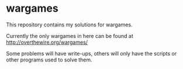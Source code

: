 # wargames

This repository contains my solutions for wargames.

Currently the only wargames in here can be found at <http://overthewire.org/wargames/>

Some problems will have write-ups, others will only have the scripts or other programs used to solve them.